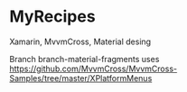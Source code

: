 # MyRecipes
Xamarin, MvvmCross, Material desing

Branch branch-material-fragments uses https://github.com/MvvmCross/MvvmCross-Samples/tree/master/XPlatformMenus
